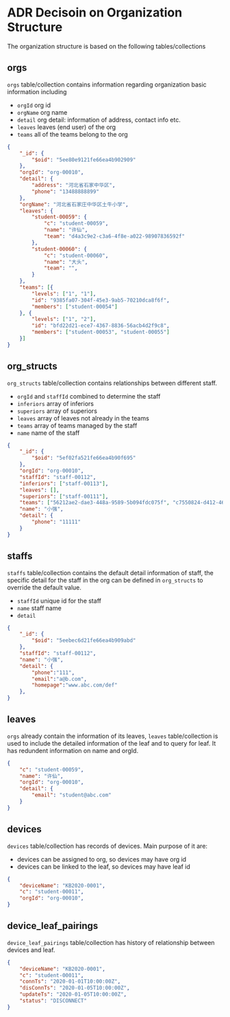 # ADR Decisoin on Organization Structure
The organization structure is based on the following tables/collections
## orgs 
`orgs` table/collection contains information regarding organization basic information including
* `orgId` org id
* `orgName` org name
* `detail` org detail: information of address, contact info etc.
* `leaves` leaves (end user) of the org
* `teams` all of the teams belong to the org
``` json
{
    "_id": {
        "$oid": "5ee80e9121fe66ea4b902909"
    },
    "orgId": "org-00010",
    "detail": {
        "address": "河北省石家中华区",
        "phone": "13488888899"
    },
    "orgName": "河北省石家庄中华区土牛小学",
    "leaves": {
        "student-00059": {
            "c": "student-00059",
            "name": "许仙",
            "team": "d4a3c9e2-c3a6-4f8e-a022-98907836592f"
        },
        "student-00060": {
            "c": "student-00060",
            "name": "大头",
            "team": "",
        }
    },
    "teams": [{
        "levels": ["1", "1"],
        "id": "9385fa07-304f-45e3-9ab5-70210dca8f6f",
        "members": ["student-00054"]
    }, {
        "levels": ["1", "2"],
        "id": "bfd22d21-ece7-4367-8836-56acb4d2f9c8",
        "members": ["student-00053", "student-00055"]
    }]
}
```
## org_structs
`org_structs` table/collection contains relationships between different staff. 
* `orgId` and `staffId` combined to determine the staff
* `inferiors` array of inferiors
* `superiors` array of superiors
* `leaves` array of leaves not already in the teams
* `teams` array of teams managed by the staff
* `name` name of the staff

```json
{
    "_id": {
        "$oid": "5ef02fa521fe66ea4b90f695"
    },
    "orgId": "org-00010",
    "staffId": "staff-00112",
    "inferiors": ["staff-00113"],
    "leaves": [],
    "superiors": ["staff-00111"],
    "teams": ["56212ae2-dae3-448a-9589-5b094fdc075f", "c7550824-d412-466c-a074-541f2d0efa87"],
    "name": "小强",
    "detail": {
        "phone": "11111"
    }
}
```

## staffs

`staffs` table/collection contains the default detail information of staff, the specific detail for the staff in the org can be defined in `org_structs` to override the default value.

* `staffId` unique id for the staff
* `name` staff name
* `detail`

```json
{
    "_id": {
        "$oid": "5eebec6d21fe66ea4b909abd"
    },
    "staffId": "staff-00112",
    "name": "小强",
    "detail": {
        "phone":"111",
        "email":"a@b.com",
        "homepage":"www.abc.com/def"
    },
}
```

## leaves
`orgs` already contain the information of its leaves, `leaves` table/collection is used to include the detailed information of the leaf and to query for leaf. It has redundent information on name and orgId.

```json
{
    "c": "student-00059",
    "name": "许仙",
    "orgId": "org-00010",
    "detail": {
        "email": "student@abc.com"
    }
}
```

## devices
`devices` table/collection has records of devices. Main purpose of it are:
* devices can be assigned to org, so devices may have org id
* devices can be linked to the leaf, so devices may have leaf id

```json
{
    "deviceName": "KB2020-0001",
    "c": "student-00011",
    "orgId": "org-00010",
}
```

## device_leaf_pairings
`device_leaf_pairings` table/collection has history of relationship between devices and leaf.

```json
{
    "deviceName": "KB2020-0001",
    "c": "student-00011",
    "connTs": "2020-01-01T10:00:00Z",
    "disConnTs": "2020-01-05T10:00:00Z",
    "updateTs": "2020-01-05T10:00:00Z",
    "status": "DISCONNECT"
}
```